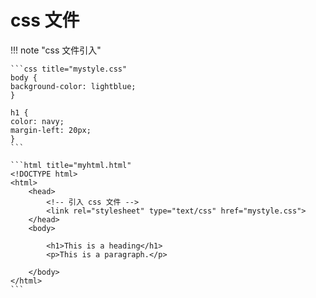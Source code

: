 # css 文件

!!! note "css 文件引入"

    ```css title="mystyle.css"
    body {
    background-color: lightblue;
    }

    h1 {
    color: navy;
    margin-left: 20px;
    }
    ```

    ```html title="myhtml.html"
    <!DOCTYPE html>
    <html>
        <head>
            <!-- 引入 css 文件 -->
            <link rel="stylesheet" type="text/css" href="mystyle.css">
        </head>
        <body>

            <h1>This is a heading</h1>
            <p>This is a paragraph.</p>

        </body>
    </html>    
    ```